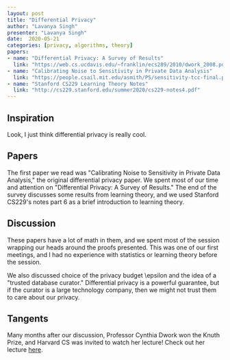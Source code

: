 ```yaml
---
layout: post
title: "Differential Privacy"
author: "Lavanya Singh"
presenter: "Lavanya Singh"
date:  2020-05-21
categories: [privacy, algorithms, theory]
papers:
- name: "Differential Privacy: A Survey of Results"
  link: "https://web.cs.ucdavis.edu/~franklin/ecs289/2010/dwork_2008.pdf"
- name: "Calibrating Noise to Sensitivity in Private Data Analysis"
  link: "https://people.csail.mit.edu/asmith/PS/sensitivity-tcc-final.pdf"
- name: "Stanford CS229 Learning Theory Notes"
  link: "http://cs229.stanford.edu/summer2020/cs229-notes4.pdf"
---
```


## Inspiration
Look, I just think differential privacy is really cool. 

## Papers

The first paper we read was "Calibrating Noise to Sensitivity in Private Data Analysis," the
original differential privacy paper. We spent most of our time and attention on "Differential
Privacy: A Survey of Results." The end of the survey discusses some results from learning 
theory, and we used Stanford CS229's notes part 6 as a brief introduction to learning theory.

## Discussion

These papers have a lot of math in them, and we spent most of the session wrapping our heads 
around the proofs presented. This was one of our first meetings, and I had no experience with 
statistics or learning theory before the session. 

We also discussed choice of the privacy budget \epsilon and the idea of a "trusted database
curator." Differential privacy is a powerful guarantee, but if the curator is a large technology
company, then we might not trust them to care about our privacy.

## Tangents

Many months after our discussion, Professor Cynthia Dwork won the Knuth Prize, and Harvard CS was
invited to watch her lecture! Check out her lecture [here](https://www.youtube.com/watch?v=2wLNgSaLb8A).




